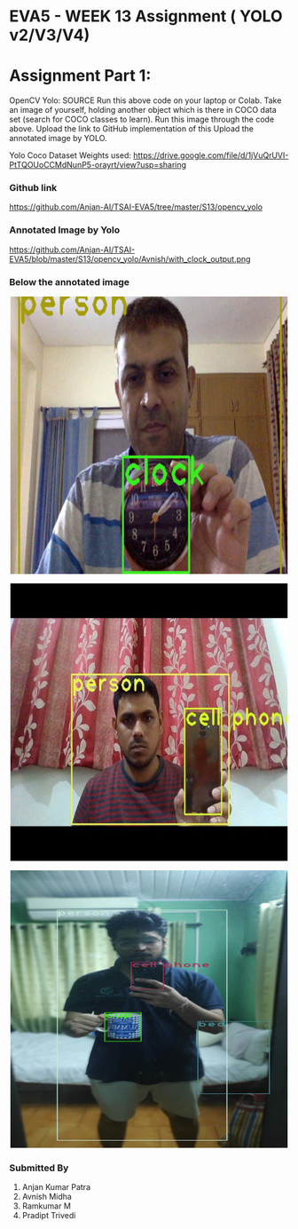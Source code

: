 # EVA5 - WEEK 13 Assignment ( YOLO v2/V3/V4) #

# Assignment Part 1: #
OpenCV Yolo: SOURCE
Run this above code on your laptop or Colab. 
Take an image of yourself, holding another object which is there in COCO data set (search for COCO classes to learn). 
Run this image through the code above. 
Upload the link to GitHub implementation of this
Upload the annotated image by YOLO. 


Yolo Coco Dataset Weights used: https://drive.google.com/file/d/1jVuQrUVI-PtTQOUoCCMdNunP5-orayrt/view?usp=sharing

### Github link  ###
https://github.com/Anjan-AI/TSAI-EVA5/tree/master/S13/opencv_yolo

### Annotated Image by Yolo ###
https://github.com/Anjan-AI/TSAI-EVA5/blob/master/S13/opencv_yolo/Avnish/with_clock_output.png


### Below the annotated image ###
<p align ="center">
  <img width= 500, height = 500 src="Avnish/with_clock_output.png">			  
</p>

<p align ="center">
  <img width= 500, height = 500 src="Anjan/Anjan.jpg">			  
</p>

<p align ="center">
  <img width= 500, height = 500 src="Ram/yolov3_opencv_test.png">			  
</p>


### Submitted By  ###
1. Anjan Kumar Patra
2. Avnish Midha 
3. Ramkumar M 
4. Pradipt Trivedi 
 
